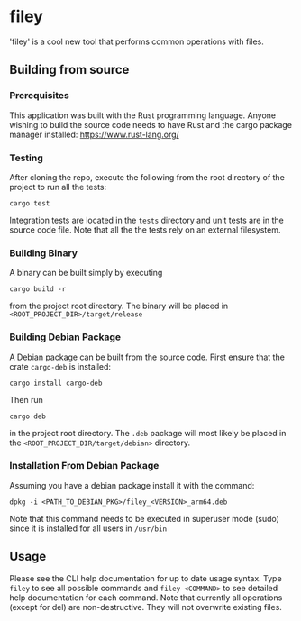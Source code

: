# filey 
'filey' is a cool new tool that performs common operations with files.

## Building from source

### Prerequisites
This application was built with the Rust programming language.  Anyone wishing to build the source
code needs to have Rust and the cargo package manager installed: https://www.rust-lang.org/

### Testing
After cloning the repo, execute the following from the root directory of the project to run all the tests:
```
cargo test
```
Integration tests are located in the `tests` directory and unit tests are in the source code file.  Note that
all the the tests rely on an external filesystem.

### Building Binary
A binary can be built simply by executing 
```
cargo build -r
```
from the project root directory.  The binary will be placed in `<ROOT_PROJECT_DIR>/target/release`

### Building Debian Package
A Debian package can be built from the source code.  First ensure that the crate `cargo-deb` is installed:
```
cargo install cargo-deb
```

Then run 
```
cargo deb
```
in the project root directory.  The `.deb` package will most likely be placed in the `<ROOT_PROJECT_DIR/target/debian>` directory.

### Installation From Debian Package
Assuming you have a debian package install it with the command:
```
dpkg -i <PATH_TO_DEBIAN_PKG>/filey_<VERSION>_arm64.deb
```

Note that this command needs to be executed in superuser mode (sudo) since it is installed for all users in `/usr/bin`

## Usage 

Please see the CLI help documentation for up to date usage syntax.  Type `filey` to see all possible commands and `filey <COMMAND>`
to see detailed help documentation for each command. Note that currently all operations (except for del) are non-destructive.  They will not overwrite
existing files.
